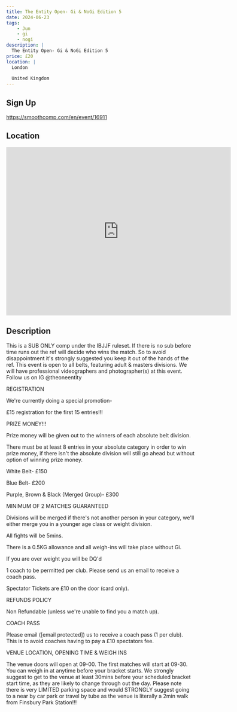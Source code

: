 ```yaml
---
title: The Entity Open- Gi & NoGi Edition 5
date: 2024-06-23
tags:
    - Jun
    - gi 
    - nogi 
description: |
  The Entity Open- Gi & NoGi Edition 5
price: £20
location: |
  London
  
  United Kingdom
---
```

## Sign Up
https://smoothcomp.com/en/event/16911

## Location
<iframe src="https://www.google.com/maps/embed?pb=!1m18!1m12!1m3!1d12345.6789!2d-0.1074854!3d51.5659313!2m3!1f0!2f0!3f0!3m2!1i1024!2i768!4f13.1!3m3!1m2!1s0x0%3A0x0!2z51.5659313!5e0!3m2!1sen!2sus!4v1234567890" width="600" height="450" style="border:0;" allowfullscreen="" loading="lazy"></iframe>

## Description
This is a SUB ONLY comp under the IBJJF ruleset. If there is no sub before time runs out the ref will decide who wins the match. So to avoid disappointment it's strongly suggested you keep it out of the hands of the ref. This event is open to all belts, featuring adult & masters divisions. We will have professional videographers and photographer(s) at this event. Follow us on IG @theoneentity


REGISTRATION


We're currently doing a special promotion- 


£15 registration for the first 15 entries!!!


PRIZE MONEY!!!


Prize money will be given out to the winners of each absolute belt division.


There must be at least 8 entries in your absolute category in order to win prize money, if there isn't the absolute division will still go ahead but without option of winning prize money.


White Belt- £150


Blue Belt- £200


Purple, Brown & Black (Merged Group)- £300


MINIMUM OF 2 MATCHES GUARANTEED 


Divisions will be merged if there's not another person in your category, we'll either merge you in a younger age class or weight division.


All fights will be 5mins.


There is a 0.5KG allowance and all weigh-ins will take place without Gi.


If you are over weight you will be DQ'd


1 coach to be permitted per club. Please send us an email to receive a coach pass.


Spectator Tickets are £10 on the door (card only).


REFUNDS POLICY 


Non Refundable (unless we're unable to find you a match up).


COACH PASS


Please email ([email protected]) us to receive a coach pass (1 per club). This is to avoid coaches having to pay a £10 spectators fee.


VENUE LOCATION, OPENING TIME & WEIGH INS


The venue doors will open at 09-00. The first matches will start at 09-30. You can weigh in at anytime before your bracket starts. We strongly suggest to get to the venue at least 30mins before your scheduled bracket start time, as they are likely to change through out the day. Please note there is very LIMITED parking space and would STRONGLY suggest going to a near by car park or travel by tube as the venue is literally a 2min walk from Finsbury Park Station!!!